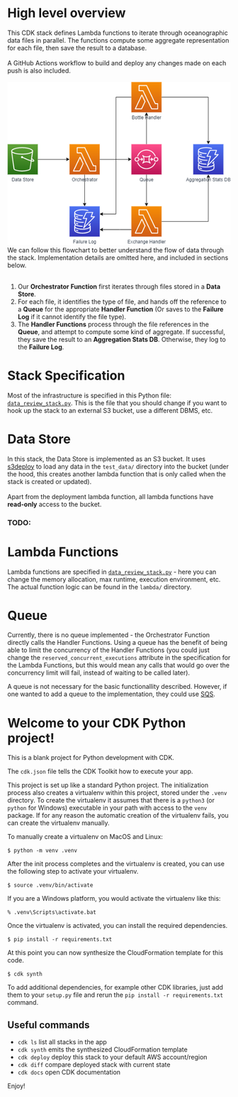 # High level overview
This CDK stack defines Lambda functions to iterate through oceanographic data files in parallel.
The functions compute some aggregate representation for each file, then save the result to a database.
<br><br>
A GitHub Actions workflow to build and deploy any changes made on each push is also included.
<br><br>
![Diagram of CDK stack](diagram.png)
<br>
We can follow this flowchart to better understand the flow of data through the stack. Implementation details are omitted here, and included in sections below. 
<br><br>
1. Our **Orchestrator Function** first iterates through files stored in a **Data Store**.
2. For each file, it identifies the type of file, and hands off the reference to a **Queue** for the appropriate **Handler Function** (Or saves to the **Failure Log** if it cannot identify the file type).
3. The **Handler Functions** process through the file references in the **Queue**, and attempt to compute some kind of aggregate. If successful, they save the result to an **Aggregation Stats DB**. Otherwise, they log to the **Failure Log**.

# Stack Specification
Most of the infrastructure is specified in this Python file: [`data_review_stack.py`](data_review/data_review_stack.py). This is the file that you should change if you want to hook up the stack to an external S3 bucket, use a different DBMS, etc. 

# Data Store
In this stack, the Data Store is implemented as an S3 bucket. It uses [s3deploy](https://docs.aws.amazon.com/cdk/api/latest/docs/aws-s3-deployment-readme.html) to load any data in the `test_data/` directory into the bucket (under the hood, this creates another lambda function that is only called when the stack is created or updated).
<br><br>
Apart from the deployment lambda function, all lambda functions have **read-only** access to the bucket.
### TODO:

# Lambda Functions
Lambda functions are specified in [`data_review_stack.py`](data_review/data_review_stack.py) - here you can change the memory allocation, max runtime, execution environment, etc. The actual function logic can be found in the `lambda/` directory.

# Queue
Currently, there is no queue implemented - the Orchestrator Function directly calls the Handler Functions. Using a queue has the benefit of being able to limit the concurrency of the Handler Functions (you could just change the `reserved_concurrent_executions` attribute in the specification for the Lambda Functions, but this would mean any calls that would go over the concurrency limit will fail, instead of waiting to be called later).

A queue is not necessary for the basic functionallity described. However, if one wanted to add a queue to the implementation, they could use [SQS](https://docs.aws.amazon.com/cdk/api/latest/python/aws_cdk.aws_sqs/README.html).

# Welcome to your CDK Python project!

This is a blank project for Python development with CDK.

The `cdk.json` file tells the CDK Toolkit how to execute your app.

This project is set up like a standard Python project.  The initialization
process also creates a virtualenv within this project, stored under the `.venv`
directory.  To create the virtualenv it assumes that there is a `python3`
(or `python` for Windows) executable in your path with access to the `venv`
package. If for any reason the automatic creation of the virtualenv fails,
you can create the virtualenv manually.

To manually create a virtualenv on MacOS and Linux:

```
$ python -m venv .venv
```

After the init process completes and the virtualenv is created, you can use the following
step to activate your virtualenv.

```
$ source .venv/bin/activate
```

If you are a Windows platform, you would activate the virtualenv like this:

```
% .venv\Scripts\activate.bat
```

Once the virtualenv is activated, you can install the required dependencies.

```
$ pip install -r requirements.txt
```

At this point you can now synthesize the CloudFormation template for this code.

```
$ cdk synth
```

To add additional dependencies, for example other CDK libraries, just add
them to your `setup.py` file and rerun the `pip install -r requirements.txt`
command.

## Useful commands

 * `cdk ls`          list all stacks in the app
 * `cdk synth`       emits the synthesized CloudFormation template
 * `cdk deploy`      deploy this stack to your default AWS account/region
 * `cdk diff`        compare deployed stack with current state
 * `cdk docs`        open CDK documentation

Enjoy!

